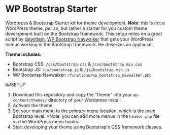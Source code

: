 WP Bootstrap Starter
====================

Wordpress &amp; Bootstrap Starter kit for theme development. **Note**: this is not a WordPress theme, *per se*, but rather a starter for you custom theme development built on the Bootstrap framework. This setup relies on a great script by [@twittem](https://github.com/twittem), [WP Bootstrap Navwalker](https://github.com/twittem/wp-bootstrap-navwalker) that gets your WordPress menus working in the Bootstrap framework. He deserves an applause!

**Theme includes:**

* Bootstrap CSS: `/css/bootstrap.css` &amp; `/css/bootstrap.min.css`
* Bootstrap JS: `/js/bootstrap.js` &amp; `/js/bootstrap.min.js`
* WP Bootstrap Navwalker: `/functions/wp_bootstrap_navwalker.php`

##SETUP

1. Download this repository and copy the "theme" into your `wp-content/themes/` directory of your Wordpress install.
2. *Activate* the theme
3. Set your main menu to the *primary* menu location, which is the main Bootstrap level. *Note: you can add more menus in the `header.php` file via the WordPress menu hooks.
4. Start developing your theme using Bootstrap's CSS framework classes.